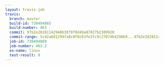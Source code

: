 ```yaml
---
layout: travis-job
travis:
  branch: master
  build-id: 730494865
  build-number: 463
  commit: 97b2e28281142948b30f8f0d49a87027b2309920
  commit-range: 5c42a681299fa8c0f8c63fe3fc9c2787db429869...97b2e28281142948b30f8f0d49a87027b2309920
  job-id: 730494869
  job-number: 463.2
  os-name: linux
  test-result: 0
---
```


